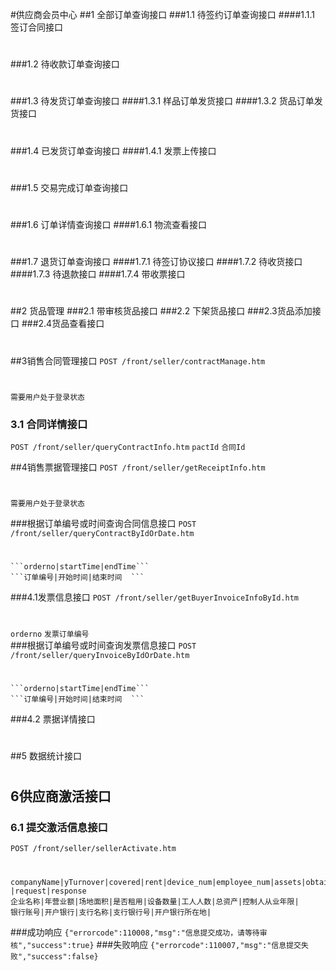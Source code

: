 #供应商会员中心
##1 全部订单查询接口
###1.1 待签约订单查询接口
####1.1.1 签订合同接口
#
###1.2 待收款订单查询接口
#
###1.3 待发货订单查询接口
####1.3.1 样品订单发货接口
####1.3.2 货品订单发货接口
#
###1.4 已发货订单查询接口
####1.4.1 发票上传接口
#
###1.5 交易完成订单查询接口
#
###1.6 订单详情查询接口
####1.6.1 物流查看接口
#
###1.7 退货订单查询接口
####1.7.1 待签订协议接口
####1.7.2 待收货接口
####1.7.3 待退款接口
####1.7.4 带收票接口
#
##2 货品管理
###2.1 带审核货品接口
###2.2 下架货品接口
###2.3货品添加接口
###2.4货品查看接口
#
##3销售合同管理接口
```POST /front/seller/contractManage.htm```
#
```需要用户处于登录状态```

### 3.1 合同详情接口
```POST /front/seller/queryContractInfo.htm```
 ```pactId```
```合同Id```

##4销售票据管理接口
```POST /front/seller/getReceiptInfo.htm```
#
    需要用户处于登录状态
###根据订单编号或时间查询合同信息接口
    ```POST /front/seller/queryContractByIdOrDate.htm```
#
    ```orderno|startTime|endTime```
    ```订单编号|开始时间|结束时间  ```
###4.1发票信息接口
```POST /front/seller/getBuyerInvoiceInfoById.htm```
#
 ```orderno```
```发票订单编号```	
###根据订单编号或时间查询发票信息接口
    ```POST /front/seller/queryInvoiceByIdOrDate.htm```
#
    ```orderno|startTime|endTime```
    ```订单编号|开始时间|结束时间  ```
   
###4.2 票据详情接口
#
##5 数据统计接口
#
## 6供应商激活接口
### 6.1 提交激活信息接口
```POST /front/seller/sellerActivate.htm```
#
    companyName|yTurnover|covered|rent|device_num|employee_num|assets|obtainYear|open_bank_name|openBankNo|open_branch_name,|open_branch_no|location_detail, |request|response
    企业名称|年营业额|场地面积|是否租用|设备数量|工人人数|总资产|控制人从业年限|
	银行账号|开户银行|支行名称|支行银行号|开户银行所在地|
 ###成功响应
    `{"errorcode":110008,"msg":"信息提交成功，请等待审核","success":true}`
###失败响应
    `{"errorcode":110007,"msg":"信息提交失败","success":false}`

 